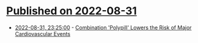# [Published on 2022-08-31](index.md)

* [2022-08-31, 23:25:00](https://soylentnews.org/article.pl?sid=22/08/31/0326236&from=rss) - [Combination 'Polypill' Lowers the Risk of Major Cardiovascular Events](https://soylentnews.org/article.pl?sid=22/08/31/0326236&from=rss)
